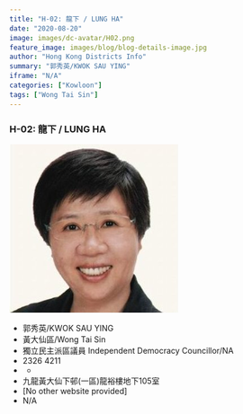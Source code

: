```yaml
---
title: "H-02: 龍下 / LUNG HA"
date: "2020-08-20"
image: images/dc-avatar/H02.png
feature_image: images/blog/blog-details-image.jpg
author: "Hong Kong Districts Info"
summary: "郭秀英/KWOK SAU YING"
iframe: "N/A"
categories: ["Kowloon"]
tags: ["Wong Tai Sin"]
---
```


### H-02: 龍下 / LUNG HA  
![](/images/dc-avatar/H02.png)  

 - 郭秀英/KWOK SAU YING  
 - 黃大仙區/Wong Tai Sin  
 - 獨立民主派區議員 Independent Democracy Councillor/NA  
 - 2326 4211  
 - -  
 - 九龍黃大仙下邨(一區)龍裕樓地下105室  
 - [No other website provided]  
 - N/A
